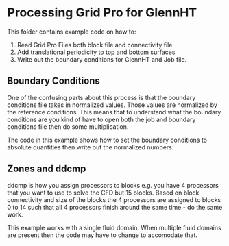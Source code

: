 # Processing Grid Pro for GlennHT

This folder contains example code on how to:
1. Read Grid Pro Files both block file and connectivity file
2. Add translational periodicity to top and bottom surfaces
3. Write out the boundary conditions for GlennHT and Job file.


## Boundary Conditions
One of the confusing parts about this process is that the boundary conditions file takes in normalized values. Those values are normalized by the reference conditions. This means that to understand what the boundary conditions are you kind of have to open both the job and boundary conditions file then do some multiplication. 

The code in this example shows how to set the boundary conditions to absolute quantities then write out the normalized numbers. 

## Zones and ddcmp
ddcmp is how you assign processors to blocks e.g. you have 4 processors that you want to use to solve the CFD but 15 blocks. Based on block connectivity and size of the blocks the 4 processors are assigned to blocks 0 to 14 such that all 4 processors finish around the same time - do the same work. 

This example works with a single fluid domain. When multiple fluid domains are present then the code may have to change to accomodate that. 